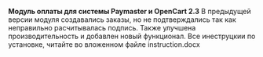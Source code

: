 **Модуль оплаты для системы Paymaster и OpenCart 2.3**
В предыдущей версии модуля создавались заказы, но не подтверждались так как неправильно расчитывалась подпись.
Также улучшена производительность и добавлен новый функционал. 
Все инеструцкии по установке, читайте во вложенном файле instruction.docx
